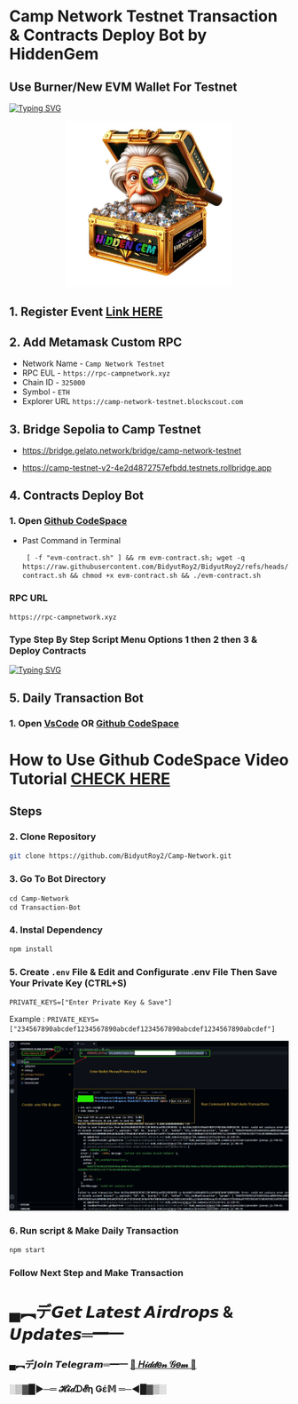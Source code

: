 # Camp Network Testnet Transaction & Contracts Deploy Bot by HiddenGem

## Use Burner/New EVM Wallet For Testnet

[![Typing SVG](https://readme-typing-svg.demolab.com?font=Fira+Code&pause=1000&width=435&lines=Wellcome+To+HiddenGem)](https://git.io/typing-svg)

<p align="center">
<img src='https://github.com/BidyutRoy2/BidyutRoy2/blob/main/Logo_BG.png' style="width:300px;height:300px;">
</p>

## 1. Register Event [Link HERE](https://t.me/hiddengemnews/9292)

## 2. Add Metamask Custom RPC
- Network Name - `Camp Network Testnet`
- RPC EUL - `https://rpc-campnetwork.xyz`
- Chain ID - `325000`
- Symbol - `ETH`
- Explorer URL `https://camp-network-testnet.blockscout.com`

## 3. Bridge Sepolia to Camp Testnet 

- https://bridge.gelato.network/bridge/camp-network-testnet

- https://camp-testnet-v2-4e2d4872757efbdd.testnets.rollbridge.app

## 4. Contracts Deploy Bot

### 1. Open [Github CodeSpace](https://github.com/codespaces)
- Past Command in Terminal
  ```
   [ -f "evm-contract.sh" ] && rm evm-contract.sh; wget -q https://raw.githubusercontent.com/BidyutRoy2/BidyutRoy2/refs/heads/main/ERC20/evm-contract.sh && chmod +x evm-contract.sh && ./evm-contract.sh
  ```
### RPC URL
```
https://rpc-campnetwork.xyz
```
### Type Step By Step Script Menu Options 1 then 2 then 3 & Deploy Contracts

[![Typing SVG](https://readme-typing-svg.demolab.com?font=Fira+Code&pause=1000&width=435&lines=Wellcome+To+HiddenGem)](https://git.io/typing-svg)

## 5. Daily Transaction Bot

### 1. Open [VsCode](https://code.visualstudio.com/download) OR [Github CodeSpace](https://github.com/codespaces)

# How to Use Github CodeSpace Video Tutorial [CHECK HERE](https://t.me/AiHiddenGem/11701)

## Steps

### 2. Clone Repository

```bash
git clone https://github.com/BidyutRoy2/Camp-Network.git
```

### 3. Go To Bot Directory
```
cd Camp-Network
cd Transaction-Bot
```

### 4. Instal Dependency

```bash
npm install
```

### 5. Create `.env` File & Edit and Configurate .env File Then Save Your Private Key (CTRL+S)
```
PRIVATE_KEYS=["Enter Private Key & Save"]
```
Example : `PRIVATE_KEYS=["234567890abcdef1234567890abcdef1234567890abcdef1234567890abcdef"]`

<p align="center">
<img src='create-env.jpg' width='900'>
</p>

### 6. Run script & Make Daily Transaction

```bash
npm start
```

### Follow Next Step and Make Transaction



# ▄︻デ𝙂𝙚𝙩 𝙇𝙖𝙩𝙚𝙨𝙩 𝘼𝙞𝙧𝙙𝙧𝙤𝙥𝙨 & 𝙐𝙥𝙙𝙖𝙩𝙚𝙨═━一

### ▄︻デ𝙅𝙤𝙞𝙣 𝙏𝙚𝙡𝙚𝙜𝙧𝙖𝙢═━一 [🎀  𝐻𝒾𝒹𝒹𝑒𝓃 𝒢𝑒𝓂  🎀](https://t.me/hiddengemnews) 

### ░▒▓█►─═  𝓗𝓲𝒹ᗪ𝓔η Ǥέ𝕄 ═─◄█▓▒░
